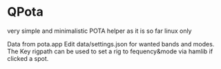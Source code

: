 # QPota
very simple and minimalistic POTA helper as it is so far linux only

Data from pota.app
Edit data/settings.json for wanted bands and  modes.
The Key rigpath can be used to set a rig to fequency&mode via hamlib if clicked a spot.
